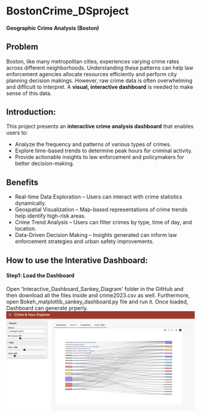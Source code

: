 # BostonCrime_DSproject
#### Geographic Crime Analysis (Boston)

## Problem  
Boston, like many metropolitan cities, experiences varying crime rates across different neighborhoods. Understanding these patterns can help law enforcement agencies allocate resources efficiently and perform city planning decision makings. However, raw crime data is often overwhelming and difficult to interpret. A **visual, interactive dashboard** is needed to make sense of this data.
## Introduction:  
This project presents an **interactive crime analysis dashboard** that enables users to:
- Analyze the frequency and patterns of various types of crimes.
- Explore time-based trends to determine peak hours for criminal activity.
- Provide actionable insights to law enforcement and policymakers for better decision-making.

## Benefits  
 - Real-time Data Exploration – Users can interact with crime statistics dynamically.  
 - Geospatial Visualization – Map-based representations of crime trends help identify high-risk areas.  
 - Crime Trend Analysis – Users can filter crimes by type, time of day, and location.  
 - Data-Driven Decision Making – Insights generated can inform law enforcement strategies and urban safety improvements.

## How to use the Interative Dashboard:
#### Step1: Load the Dashboard
Open 'Interactive_Dashboard_Sankey_Diagram' folder in the GitHub and then download all the files inside and crime2023.csv as well. Furthermore, open Bokeh_matplotlib_sankey_dashboard.py file and run it. Once loaded, Dashboard can generate prperly.
![Dashboard Preview](https://github.com/KaiyangWeng/BostonCrime_DSproject/blob/main/plots/Interactive_dashboard.png)
